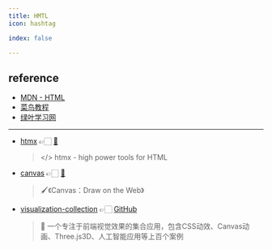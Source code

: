 ```yaml
---
title: HMTL
icon: hashtag

index: false

---
```


<!-- more -->

## reference

- [MDN - HTML](https://developer.mozilla.org/zh-CN/docs/Web/HTML)
- [菜鸟教程](https://www.runoob.com/html/html-tutorial.html)
- [绿叶学习网](http://www.lvyestudy.com)

------

- [htmx](https://htmx.org/) 👉🏻 [🐙](https://github.com/bigskysoftware/htmx)
    > </> htmx - high power tools for HTML
- [canvas](https://airingursb.gitbooks.io/canvas) 👉🏻 [🐙](https://github.com/airingursb/canvas)
    > 🖌《Canvas：Draw on the Web》
- [visualization-collection](https://hepengwei.cn) 👉🏻 [GitHub](https://github.com/hepengwei/visualization-collection)
    > 🌈 一个专注于前端视觉效果的集合应用，包含CSS动效、Canvas动画、Three.js3D、人工智能应用等上百个案例
